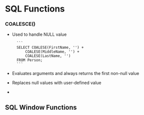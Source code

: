 # SQL Functions


### COALESCE()
* Used to handle NULL value

		```
		SELECT COALESE(FirstName, '') + 
			COALESE(MiddleName, '') + 
			COALESE(LastName, '') 
		FROM Person;
		```
* Evaluates arguments and always returns the first non-null value
* Replaces null values with user-defined value
* 

## SQL Window Functions
